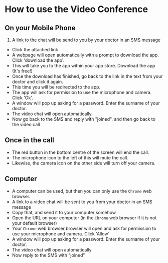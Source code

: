 # How to use the Video Conference

## On your Mobile Phone

1. A link to the chat will be send to you by your doctor in an SMS message

- Click the attached link
- A webpage will open automatically with a prompt to download the app. Click 'download the app'.
- This will take you to the app within your app store. Download the app (It's free!)
- Once the download has finished, go back to the link in the text from your doctor and click it again.
- This time you will be redirected to the app.
- The app will ask for permission to use the microphone and camera. Click 'Ok'.
- A window will pop up asking for a password. Enter the surname of your doctor.
- The video chat will open automatically.
- Now go back to the SMS and reply with "joined", and then go back to the video call

## Once in the call

- The red button in the bottom centre of the screen will end the call.
- The microphone icon to the left of this will mute the call.
- Likewise, the camera icon on the other side will turn off your camera.

## Computer 
- A computer can be used, but then you can only use the ```Chrome``` web browser. 
- A link to a video chat will be sent to you from your doctor in an SMS message
- Copy that, and send it to your computer somehow
- Open the URL on your computer (in the ```Chrome``` web browser if it is not your default browser)
- Your ```Chrome``` web browser browser will open and ask for permission to use your microphone and camera. Click 'Allow'
- A window will pop up asking for a password. Enter the surname of your doctor.
- The video chat will open automatically
- Now reply to the SMS with "joined"
